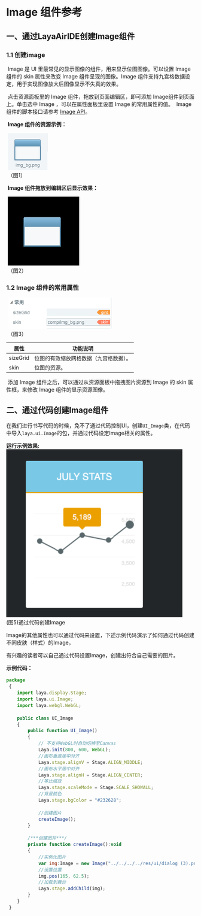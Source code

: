 # Image 组件参考



## 一、通过LayaAirIDE创建Image组件

###        1.1 创建image

​	Image 是 UI 里最常见的显示图像的组件，用来显示位图图像。可以设置 Image 组件的 skin 属性来改变 Image 组件呈现的图像。Image 组件支持九宫格数据设定，用于实现图像放大后图像显示不失真的效果。

​        点击资源面板里的 Image 组件，拖放到页面编辑区，即可添加 Image组件到页面上。单击选中 Image ，可以在属性面板里设置 Image 的常用属性的值。
​        Image 组件的脚本接口请参考 [Image API](http://layaair.ldc.layabox.com/api/index.html?category=Core&class=laya.ui.Image)。

​        **Image 组件的资源示例：**

​        ![图片0.png](img/1.png)<br/>
​    （图1）

​         **Image 组件拖放到编辑区后显示效果：**

​        ![图片0.png](img/2.png)<br/>
​    （图2）

### 1.2 Image 组件的常用属性

​        ![图片0.png](img/3.png)<br/>
​    （图3）

| **属性**   | **功能说明**            |
| -------- | ------------------- |
| sizeGrid | 位图的有效缩放网格数据（九宫格数据）。 |
| skin     | 位图的资源。              |

 

​        添加 Image 组件之后，可以通过从资源面板中拖拽图片资源到 Image 的 skin 属性框，来修改 Image 组件的显示资源图像。

## 二、通过代码创建Image组件

​	在我们进行书写代码的时候，免不了通过代码控制UI，创建`UI_Image`类，在代码中导入`laya.ui.Image`的包，并通过代码设定Image相关的属性。

**运行示例效果:**
​	![5](img/4.png)<br/>
​	(图5)通过代码创建Image

​	Image的其他属性也可以通过代码来设置，下述示例代码演示了如何通过代码创建不同皮肤（样式）的Image，

有兴趣的读者可以自己通过代码设置Image，创建出符合自己需要的图片。

**示例代码：**

```javascript
package
 {
	import laya.display.Stage;
	import laya.ui.Image;
	import laya.webgl.WebGL;
	
	public class UI_Image
	{
		public function UI_Image()
		{
			// 不支持WebGL时自动切换至Canvas
			Laya.init(800, 600, WebGL);
			//画布垂直居中对齐
			Laya.stage.alignV = Stage.ALIGN_MIDDLE;
			//画布水平居中对齐
			Laya.stage.alignH = Stage.ALIGN_CENTER;
			//等比缩放
			Laya.stage.scaleMode = Stage.SCALE_SHOWALL;
			//背景颜色
			Laya.stage.bgColor = "#232628";

			//创建图片
			createImage();			
		}

		/***创建图片***/
		private function createImage():void
		{
			//实例化图片
			var img:Image = new Image("../../../../res/ui/dialog (3).png");
			//设置位置
			img.pos(165, 62.5);
			//加载到舞台
			Laya.stage.addChild(img);
		}
	}
 }
```

